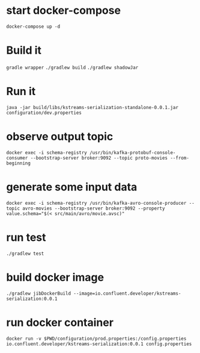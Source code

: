 # start docker-compose

`docker-compose up -d`

# Build it

`gradle wrapper`
`./gradlew build`
`./gradlew shadowJar`

# Run it

`java -jar build/libs/kstreams-serialization-standalone-0.0.1.jar configuration/dev.properties`

# observe output topic

`docker exec -i schema-registry /usr/bin/kafka-protobuf-console-consumer --bootstrap-server broker:9092 --topic proto-movies --from-beginning`

# generate some input data

`docker exec -i schema-registry /usr/bin/kafka-avro-console-producer --topic avro-movies --bootstrap-server broker:9092 --property value.schema="$(< src/main/avro/movie.avsc)"`

# run test

`./gradlew test`

# build docker image

`./gradlew jibDockerBuild --image=io.confluent.developer/kstreams-serialization:0.0.1`

# run docker container

`docker run -v $PWD/configuration/prod.properties:/config.properties io.confluent.developer/kstreams-serialization:0.0.1 config.properties`
